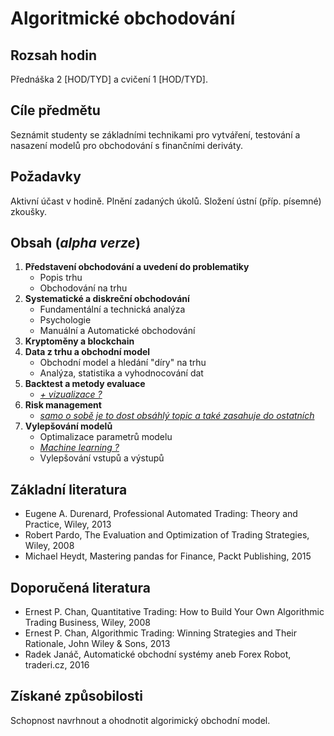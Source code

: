# Algoritmické obchodování

## Rozsah hodin

Přednáška 2 [HOD/TYD] a cvičení 1 [HOD/TYD].

## Cíle předmětu

Seznámit studenty se základními technikami pro vytváření, testování a nasazení modelů pro obchodování s finančními deriváty.

## Požadavky

Aktivní účast v hodině. Plnění zadaných úkolů. Složení ústní (příp. písemné) zkoušky.

## Obsah (*alpha verze*)

1. __Představení obchodování a uvedení do problematiky__
    - Popis trhu
    - Obchodování na trhu
2. __Systematické a diskreční obchodování__
    - Fundamentální a technická analýza
    - Psychologie
    - Manuální a Automatické obchodování
3. __Kryptoměny a blockchain__
4. __Data z trhu a obchodní model__
    - Obchodní model a hledání "díry" na trhu
    - Analýza, statistika a vyhodnocování dat
5. __Backtest a metody evaluace__
    - <ins>*+ vizualizace ?*
6. __Risk management__
    - <ins>*samo o sobě je to dost obsáhlý topic a také zasahuje do ostatních*
7. __Vylepšování modelů__
    - Optimalizace parametrů modelu
    - <ins>*Machine learning ?*
    - Vylepšování vstupů a výstupů


## Základní literatura

- Eugene A. Durenard, Professional Automated Trading: Theory and Practice, Wiley, 2013
- Robert Pardo, The Evaluation and Optimization of Trading Strategies, Wiley, 2008
- Michael Heydt, Mastering pandas for Finance, Packt Publishing, 2015

## Doporučená literatura

- Ernest P. Chan, Quantitative Trading: How to Build Your Own Algorithmic Trading Business, Wiley, 2008
- Ernest P. Chan, Algorithmic Trading: Winning Strategies and Their Rationale, John Wiley & Sons, 2013
- Radek Janáč, Automatické obchodní systémy aneb Forex Robot, traderi.cz, 2016

## Získané způsobilosti

Schopnost navrhnout a ohodnotit algorimický obchodní model.
